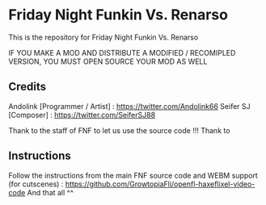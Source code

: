 # Friday Night Funkin Vs. Renarso

This is the repository for Friday Night Funkin Vs. Renarso

IF YOU MAKE A MOD AND DISTRIBUTE A MODIFIED / RECOMIPLED VERSION, YOU MUST OPEN SOURCE YOUR MOD AS WELL

## Credits

Andolink [Programmer / Artist] : https://twitter.com/Andolink66
Seifer SJ [Composer] : https://twitter.com/SeiferSJ88

Thank to the staff of FNF to let us use the source code !!!
Thank to 

## Instructions

Follow the instructions from the main FNF source code and WEBM support (for cutscenes) : https://github.com/GrowtopiaFli/openfl-haxeflixel-video-code
And that all ^^
